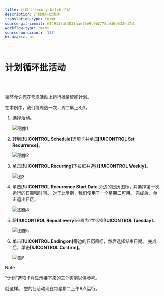 ```yaml
---
title: 计划-a-recury-batch-活动
description: 计划循环批活动
translation-type: tm+mt
source-git-commit: e149133a5383faaef5e9c9b7775ae36e633ed7b1
workflow-type: tm+mt
source-wordcount: '137'
ht-degree: 0%

---
```



# 计划循环批活动

<br> 

循环允许您在常规活动上运行批量智能计划。

在本例中，我们每周选一次，周二早上8点。

1. 选择活动。

   ![图像1](/help/sky/assets/smart-campaigns/schedule-a-recurring-batch-campaign/schedule-a-recurring-batch-campaign-1.png)

1. 转到&#x200B;**[!UICONTROL Schedule]**&#x200B;选项卡并单击&#x200B;**[!UICONTROL Set Recurrence]**。

   ![图像2](/help/sky/assets/smart-campaigns/schedule-a-recurring-batch-campaign/schedule-a-recurring-batch-campaign-2.png)

1. 单击&#x200B;**[!UICONTROL Recurring]**&#x200B;下拉框并选择&#x200B;**[!UICONTROL Weekly]**。

   ![图3](/help/sky/assets/smart-campaigns/schedule-a-recurring-batch-campaign/schedule-a-recurring-batch-campaign-3.png)

1. 单击&#x200B;**[!UICONTROL Recurrence Start Date]**&#x200B;旁边的日历图标，并选择第一次运行的日期和时间。 对于此示例，我们使用下一个星期二可用。 完成后，单击退出日历。

   ![图像4](/help/sky/assets/smart-campaigns/schedule-a-recurring-batch-campaign/schedule-a-recurring-batch-campaign-4.png)

1. 将&#x200B;**[!UICONTROL Repeat every]**&#x200B;设置为1并选择&#x200B;**[!UICONTROL Tuesday]**。

   ![图像5](/help/sky/assets/smart-campaigns/schedule-a-recurring-batch-campaign/schedule-a-recurring-batch-campaign-5.png)

1. 单击&#x200B;**[!UICONTROL Ending on]**&#x200B;旁边的日历图标，然后选择结束日期。 完成后，单击&#x200B;**[!UICONTROL Confirm]**。

   ![图6](/help/sky/assets/smart-campaigns/schedule-a-recurring-batch-campaign/schedule-a-recurring-batch-campaign-6.png)

>[!NOTE]
>
>“计划”选项卡将显示接下来的三个实例以供参考。

就这样。 您的批活动现在每星期二上午8点运行。
